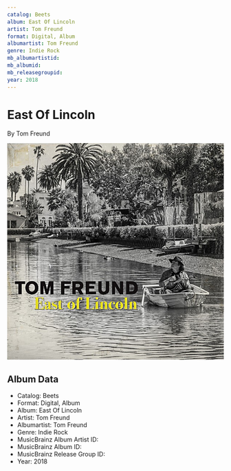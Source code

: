 ```yaml
---
catalog: Beets
album: East Of Lincoln
artist: Tom Freund
format: Digital, Album
albumartist: Tom Freund
genre: Indie Rock
mb_albumartistid: 
mb_albumid: 
mb_releasegroupid: 
year: 2018
---
```


# East Of Lincoln

By Tom Freund

![](../../assets/beetscovers/Tom_Freund-East_Of_Lincoln.jpg)

## Album Data

- Catalog: Beets
- Format: Digital, Album
- Album: East Of Lincoln
- Artist: Tom Freund
- Albumartist: Tom Freund
- Genre: Indie Rock
- MusicBrainz Album Artist ID: 
- MusicBrainz Album ID: 
- MusicBrainz Release Group ID: 
- Year: 2018

